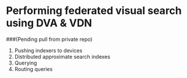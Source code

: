 # Performing federated visual search using DVA & VDN 
###(Pending pull from private repo)

1. Pushing indexers to devices
2. Distributed approximate search indexes
3. Querying
4. Routing queries
